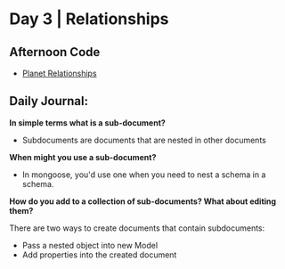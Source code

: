 # Day 3 | Relationships

## Afternoon Code
+ [Planet Relationships](https://github.com/hollidavis/planet-relationships)

## Daily Journal:

**In simple terms what is a sub-document?**

+ Subdocuments are documents that are nested in other documents

**When might you use a sub-document?**

+ In mongoose, you'd use one when you need to nest a schema in a schema.

**How do you add to a collection of sub-documents? What about editing them?**

There are two ways to create documents that contain subdocuments:

+ Pass a nested object into new Model
+ Add properties into the created document